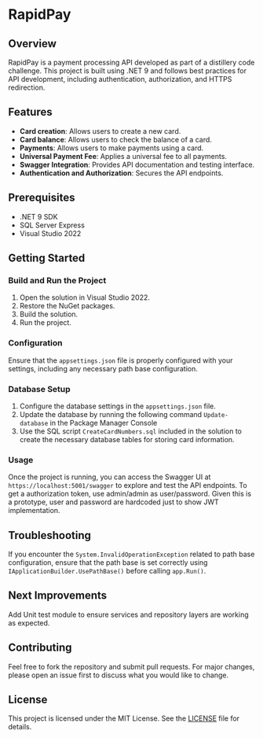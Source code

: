 # RapidPay

## Overview
RapidPay is a payment processing API developed as part of a distillery code challenge. This project is built using .NET 9 and follows best practices for API development, including authentication, authorization, and HTTPS redirection.

## Features
- **Card creation**: Allows users to create a new card.
- **Card balance**: Allows users to check the balance of a card.
- **Payments**: Allows users to make payments using a card.
- **Universal Payment Fee**: Applies a universal fee to all payments.
- **Swagger Integration**: Provides API documentation and testing interface.
- **Authentication and Authorization**: Secures the API endpoints.

## Prerequisites
- .NET 9 SDK
- SQL Server Express
- Visual Studio 2022

## Getting Started

### Build and Run the Project
1. Open the solution in Visual Studio 2022.
2. Restore the NuGet packages.
3. Build the solution.
4. Run the project.

### Configuration
Ensure that the `appsettings.json` file is properly configured with your settings, including any necessary path base configuration.

### Database Setup
1. Configure the database settings in the `appsettings.json` file.
2. Update the database by running the following command `Update-database` in the Package Manager Console
3. Use the SQL script `CreateCardNumbers.sql` included in the solution to create the necessary database tables for storing card information.

### Usage
Once the project is running, you can access the Swagger UI at `https://localhost:5001/swagger` to explore and test the API endpoints.
To get a authorization token, use admin/admin as user/password. Given this is a prototype, user and password are hardcoded just to 
show JWT implementation.

## Troubleshooting
If you encounter the `System.InvalidOperationException` related to path base configuration, ensure that the path base is set correctly using `IApplicationBuilder.UsePathBase()`
before calling `app.Run()`.

## Next Improvements
Add Unit test module to ensure services and repository layers are working as expected.

## Contributing
Feel free to fork the repository and submit pull requests. For major changes, please open an issue first to discuss what you would like to change.

## License
This project is licensed under the MIT License. See the [LICENSE](LICENSE) file for details.
